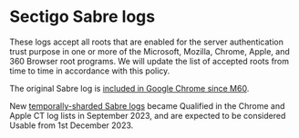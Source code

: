 # Sectigo Sabre logs
These logs accept all roots that are enabled for the server authentication trust purpose in one or more of the Microsoft, Mozilla, Chrome, Apple, and 360 Browser root programs.
We will update the list of accepted roots from time to time in accordance with this policy.

The original Sabre log is [included in Google Chrome since M60](https://bugs.chromium.org/p/chromium/issues/detail?id=703700).

New [temporally-sharded Sabre logs](https://bugs.chromium.org/p/chromium/issues/detail?id=703700#c56) became Qualified in the Chrome and Apple CT log lists in September 2023, and are expected to be considered Usable from 1st December 2023.

